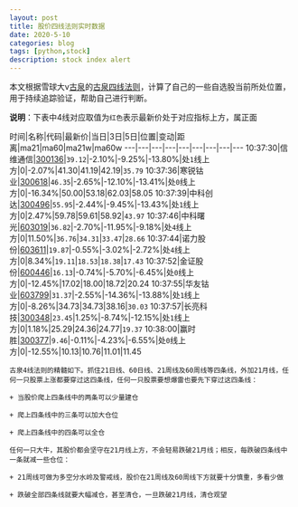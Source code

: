 ```yaml
---
layout: post
title: 股价四线法则实时数据
date: 2020-5-10
categories: blog
tags: [python,stock]
description: stock index alert
---
```



本文根据雪球大v[古泉](https://xueqiu.com/u/7148646888)的[古泉四线法则](https://xueqiu.com/7148646888/130498192)，计算了自己的一些自选股当前所处位置，用于持续追踪验证，帮助自己进行判断。

**说明**：下表中4线对应取值为`红色`表示最新价处于对应指标上方，属正面

时间|名称|代码|最新价|当日|3日|5日|位置|变动|距离|ma21|ma60|ma21w|ma60w
---|---|---|---|---|---|---|---|---
10:37:30|信维通信|[300136](https://xueqiu.com/S/SZ300136)|`39.12`|-2.10%|-9.25%|-13.80%|处`1`线上方|0|-2.07%|41.30|41.19|42.19|`35.79`
10:37:36|寒锐钴业|[300618](https://xueqiu.com/S/SZ300618)|`46.35`|-2.65%|-12.10%|-13.41%|处`0`线上方|0|-16.34%|50.00|53.18|62.03|58.05
10:37:39|中科创达|[300496](https://xueqiu.com/S/SZ300496)|`55.95`|-2.44%|-9.45%|-13.43%|处`1`线上方|0|2.47%|59.78|59.61|58.92|`43.97`
10:37:46|中科曙光|[603019](https://xueqiu.com/S/SH603019)|`36.82`|-2.70%|-11.95%|-9.18%|处`4`线上方|0|11.50%|`36.76`|`34.31`|`33.47`|`28.66`
10:37:44|诺力股份|[603611](https://xueqiu.com/S/SH603611)|`19.87`|-0.55%|-3.02%|-2.72%|处`4`线上方|0|8.34%|`19.11`|`18.53`|`18.38`|`17.43`
10:37:52|金证股份|[600446](https://xueqiu.com/S/SH600446)|`16.13`|-0.74%|-5.70%|-6.45%|处`0`线上方|0|-12.45%|17.02|18.00|18.72|20.24
10:37:55|华友钴业|[603799](https://xueqiu.com/S/SH603799)|`31.37`|-2.55%|-14.36%|-13.88%|处`1`线上方|0|-8.26%|34.73|34.73|38.16|`30.03`
10:37:57|长亮科技|[300348](https://xueqiu.com/S/SZ300348)|`23.45`|1.25%|-8.74%|-12.15%|处`1`线上方|0|1.18%|25.29|24.36|24.77|`19.37`
10:38:00|赢时胜|[300377](https://xueqiu.com/S/SZ300377)|`9.46`|-0.11%|-4.23%|-6.55%|处`0`线上方|0|-12.55%|10.13|10.76|11.01|11.45

```
古泉4线法则的精髓如下。抓住21日线、60日线、21周线及60周线等四条线，外加21月线，任何一只股票上涨都要穿过这四条线，任何一只股票要想爆雷也要先下穿过这四条线：

+ 当股价爬上四条线中的两条可以少量建仓

+ 爬上四条线中的三条可以加大仓位

+ 爬上四条线中的四条可以全仓

任何一只大牛，其股价都会坚守在21月线上方，不会轻易跌破21月线；相反，每跌破四条线中一条就减一些仓位：

+ 21周线可做为多空分水岭及警戒线，股价在21周线及60周线下方就要十分慎重，多看少做

+ 跌破全部四条线就要大幅减仓，甚至清仓，一旦跌破21月线，清仓观望
```